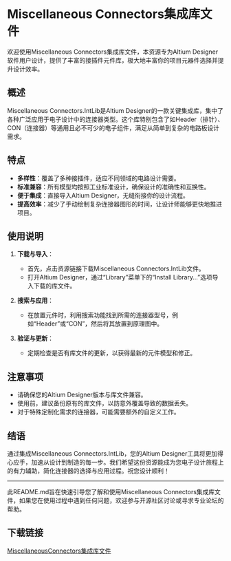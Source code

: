 # Miscellaneous Connectors集成库文件

欢迎使用Miscellaneous Connectors集成库文件，本资源专为Altium Designer软件用户设计，提供了丰富的接插件元件库，极大地丰富你的项目元器件选择并提升设计效率。

## 概述

Miscellaneous Connectors.IntLib是Altium Designer的一款关键集成库，集中了各种广泛应用于电子设计中的连接器类型。这个库特别包含了如Header（排针）、CON（连接器）等通用且必不可少的电子组件，满足从简单到复杂的电路板设计需求。

## 特点

- **多样性**：覆盖了多种接插件，适应不同领域的电路设计需要。
- **标准兼容**：所有模型均按照工业标准设计，确保设计的准确性和互换性。
- **便于集成**：直接导入Altium Designer，无缝衔接你的设计流程。
- **提高效率**：减少了手动绘制复杂连接器图形的时间，让设计师能够更快地推进项目。

## 使用说明

1. **下载与导入**：
   - 首先，点击资源链接下载Miscellaneous Connectors.IntLib文件。
   - 打开Altium Designer，通过“Library”菜单下的“Install Library…”选项导入下载的库文件。

2. **搜索与应用**：
   - 在放置元件时，利用搜索功能找到所需的连接器型号，例如“Header”或“CON”，然后将其放置到原理图中。
   
3. **验证与更新**：
   - 定期检查是否有库文件的更新，以获得最新的元件模型和修正。

## 注意事项

- 请确保您的Altium Designer版本与库文件兼容。
- 使用前，建议备份原有的库文件，以防意外覆盖导致的数据丢失。
- 对于特殊定制化需求的连接器，可能需要额外的自定义工作。

## 结语

通过集成Miscellaneous Connectors.IntLib，您的Altium Designer工具将更加得心应手，加速从设计到制造的每一步。我们希望这份资源能成为您电子设计旅程上的有力辅助，简化连接器的选择与应用过程。祝您设计顺利！

---

此README.md旨在快速引导您了解和使用Miscellaneous Connectors集成库文件，如果您在使用过程中遇到任何问题，欢迎参与开源社区讨论或寻求专业论坛的帮助。

## 下载链接

[MiscellaneousConnectors集成库文件](https://pan.quark.cn/s/bdf29c516cf7)